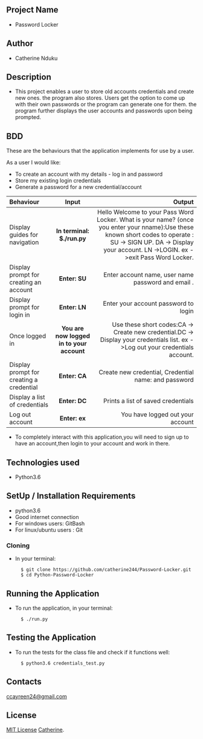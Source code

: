  ## Project Name
 - Password Locker

 ## Author 
 - Catherine Nduku

 ## Description 
  - This project enables a user to store old accounts credentials and create new ones. the program also stores. Users get the option to come up with their own passwords or the program can generate one for them. the program further displays the user accounts and passwords upon being prompted.

  ## BDD 
  These are the behaviours that the application implements for use by a user.

As a user I would like:
* To create an account with my details - log in and password
* Store my existing login credentials
* Generate a password for a new credential/account



| Behaviour | Input |Output |
| :--------- | :---------------: | -----------: |
| Display guides for navigation | **In terminal: $./run.py** | Hello Welcome to your Pass Word Locker. What is your name? (once you enter your nname):Use these known short codes to operate : SU -> SIGN UP.  DA -> Display your account.  LN ->LOGIN.  ex ->exit Pass Word Locker. |
| Display prompt for creating an account | **Enter: SU** | Enter account name, user name password and email .|
| Display prompt for login in | **Enter: LN** | Enter your account password to login |
| Once logged in | **You are now logged in to your  account** |  Use these short codes:CA -> Create new credential.DC -> Display your credentials list.  ex ->Log out your credentials account. |
| Display prompt for creating a credential | **Enter: CA** | Create new credential, Credential name: and password |
| Display a list of credentials | **Enter: DC** | Prints a list of saved credentials |
| Log out account  | **Enter: ex** | You have logged out your  account |

* To completely interact with this application,you will need to sign up to have an account,then login to your account and work in there.

## Technologies used
- Python3.6

## SetUp / Installation Requirements

* python3.6
* Good internet connection
*  For windows users:  GitBash
* For linux/ubuntu users : Git

### Cloning
* In your terminal:
        
        $ git clone https://github.com/catherine244/Password-Locker.git
        $ cd Python-Password-Locker

## Running the Application
* To run the application, in your terminal:

        $ ./run.py
      
        
## Testing the Application
* To run the tests for the class file and check if it functions well:

        $ python3.6 credentials_test.py
        
## Contacts 
  ccayreen24@gmail.com

  ## License 
  [MIT License](https://github.com/catherine244/Password-Locker//blob/master/LICENSE) [Catherine](https://github.com/catherine244). 


